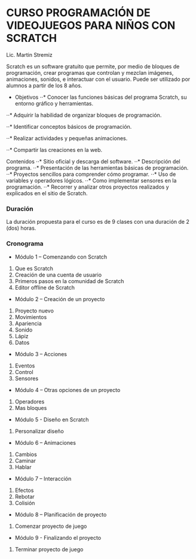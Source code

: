 # CURSO PROGRAMACIÓN DE VIDEOJUEGOS PARA NIÑOS CON SCRATCH

Lic. Martin Stremiz

Scratch es un software gratuito que permite, por medio de bloques de programación, crear programas que controlan y mezclan imágenes, animaciones, sonidos, e interactuar con el usuario. Puede ser utilizado por alumnos a partir de los 8 años.

- Objetivos
⋅⋅*	Conocer las funciones básicas del programa Scratch, su entorno gráfico y herramientas.

⋅⋅*	Adquirir la habilidad de organizar bloques de programación.

⋅⋅*	Identificar conceptos básicos de programación.

⋅⋅*	Realizar actividades y pequeñas animaciones.

⋅⋅*	Compartir las creaciones en la web. 

Contenidos
⋅⋅*	Sitio oficial y descarga del software.
⋅⋅*	Descripción del programa.
⋅⋅*	Presentación de las herramientas básicas de programación.
⋅⋅*	Proyectos sencillos para comprender cómo programar.
⋅⋅*	Uso de variables y operadores lógicos.
⋅⋅* Como implementar sensores en la programación.
⋅⋅*	Recorrer y analizar otros proyectos realizados y explicados en el sitio de Scratch.

### Duración
La duración propuesta para el curso es de 9 clases con una duración de 2 (dos) horas.

### Cronograma
- Módulo 1 – Comenzando con Scratch
1.	Que es Scratch
2.	Creación de una cuenta de usuario
3.	Primeros pasos en la comunidad de Scratch
4.	Editor offline de Scratch
- Módulo 2 – Creación de un proyecto
1.	Proyecto nuevo
2.	Movimientos
3.	Apariencia
4.	Sonido
5.	Lápiz
6.	Datos
- Módulo 3 – Acciones
1.	Eventos
2.	Control
3.	Sensores
- Módulo 4 – Otras opciones de un proyecto
1.	Operadores
2.	Mas bloques
- Módulo 5 - Diseño en Scratch
1.	Personalizar diseño
- Módulo 6 – Animaciones
1.	Cambios
2.	Caminar
3.	Hablar
- Módulo 7 – Interacción
1.	Efectos
2.	Rebotar
3.	Colisión
- Módulo 8 – Planificación de proyecto
1.	Comenzar proyecto de juego
- Módulo 9 - Finalizando el proyecto
1.	Terminar proyecto de juego
